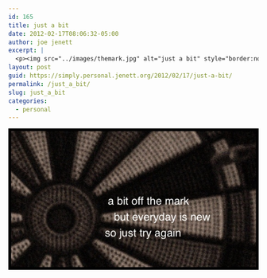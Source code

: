 ```yaml
---
id: 165
title: just a bit
date: 2012-02-17T08:06:32-05:00
author: joe jenett
excerpt: |
  <p><img src="../images/themark.jpg" alt="just a bit" style="border:none;"></p>
layout: post
guid: https://simply.personal.jenett.org/2012/02/17/just-a-bit/
permalink: /just_a_bit/
slug: just_a_bit
categories:
  - personal
---
```

<img src="../images/themark.jpg" alt="just a bit" style="border:none;">